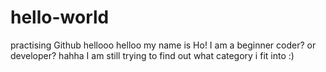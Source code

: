 # hello-world
practising Github hellooo
helloo my name is Ho! I am a beginner coder? or developer? hahha I am still trying to find out what category i fit into :)
